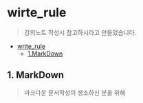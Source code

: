 # wirte_rule
> 강의노트 작성시 참고하시라고 만들었습니다.

* [write_rule](.)
  * [1.MarkDown](./HowToMarkDown.md)
      
## 1. MarkDown
> 마크다운 문서작성이 생소하신 분을 위해 
